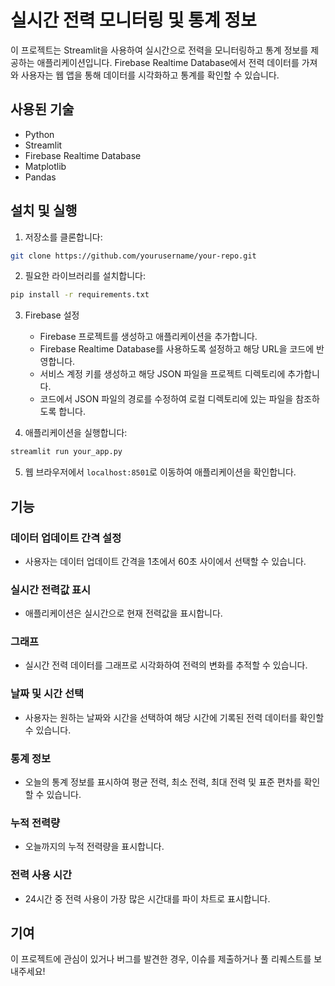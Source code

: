 # 실시간 전력 모니터링 및 통계 정보

이 프로젝트는 Streamlit을 사용하여 실시간으로 전력을 모니터링하고 통계 정보를 제공하는 애플리케이션입니다. Firebase Realtime Database에서 전력 데이터를 가져와 사용자는 웹 앱을 통해 데이터를 시각화하고 통계를 확인할 수 있습니다.

## 사용된 기술

- Python
- Streamlit
- Firebase Realtime Database
- Matplotlib
- Pandas

## 설치 및 실행

1. 저장소를 클론합니다:

```bash
git clone https://github.com/yourusername/your-repo.git
```

2. 필요한 라이브러리를 설치합니다:

```bash
pip install -r requirements.txt
```

3. Firebase 설정

   - Firebase 프로젝트를 생성하고 애플리케이션을 추가합니다.
   - Firebase Realtime Database를 사용하도록 설정하고 해당 URL을 코드에 반영합니다.
   - 서비스 계정 키를 생성하고 해당 JSON 파일을 프로젝트 디렉토리에 추가합니다.
   - 코드에서 JSON 파일의 경로를 수정하여 로컬 디렉토리에 있는 파일을 참조하도록 합니다.

4. 애플리케이션을 실행합니다:

```bash
streamlit run your_app.py
```

5. 웹 브라우저에서 `localhost:8501`로 이동하여 애플리케이션을 확인합니다.

## 기능

### 데이터 업데이트 간격 설정

- 사용자는 데이터 업데이트 간격을 1초에서 60초 사이에서 선택할 수 있습니다.

### 실시간 전력값 표시

- 애플리케이션은 실시간으로 현재 전력값을 표시합니다.

### 그래프

- 실시간 전력 데이터를 그래프로 시각화하여 전력의 변화를 추적할 수 있습니다.

### 날짜 및 시간 선택

- 사용자는 원하는 날짜와 시간을 선택하여 해당 시간에 기록된 전력 데이터를 확인할 수 있습니다.

### 통계 정보

- 오늘의 통계 정보를 표시하여 평균 전력, 최소 전력, 최대 전력 및 표준 편차를 확인할 수 있습니다.

### 누적 전력량

- 오늘까지의 누적 전력량을 표시합니다.

### 전력 사용 시간

- 24시간 중 전력 사용이 가장 많은 시간대를 파이 차트로 표시합니다.


## 기여

이 프로젝트에 관심이 있거나 버그를 발견한 경우, 이슈를 제출하거나 풀 리퀘스트를 보내주세요!
